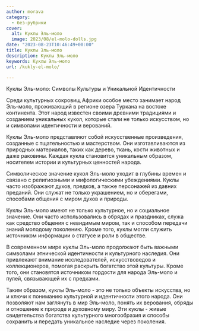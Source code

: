 ```yaml
---
author: morava
category:
  - без-рубрики
cover:
  alt: Куклы Эль-моло
  image: 2023/08/el-molo-dolls.jpg
date: "2023-08-23T10:46:49+00:00"
title: Куклы Эль-моло
description: Куклы Эль-моло
keywords: Куклы Эль-моло
url: /kukly-el-molo/

---
```

Куклы Эль-моло: Символы Культуры и Уникальной Идентичности

Среди культурных сокровищ Африки особое место занимает народ Эль-моло, проживающий в регионе озера Туркана на востоке континента. Этот народ известен своими древними традициями и созданием уникальных кукол, которые стали не только искусством, но и символами идентичности и верований.

Куклы Эль-моло представляют собой искусственные произведения, созданные с тщательностью и мастерством. Они изготавливаются из природных материалов, таких как дерево, ткань, кости животных и даже раковины. Каждая кукла становится уникальным образом, носителем истории и культурных ценностей народа.

Символическое значение кукол Эль-моло уходит в глубины времен и связано с религиозными и мифологическими убеждениями. Куклы часто изображают духов, предков, а также персонажей из давних преданий. Они служат не только украшением, но и оберегами, способами общения с миром духов и природы.

Куклы Эль-моло имеют не только культурное, но и социальное значение. Они часто использовались в обрядах и праздниках, служа как средство общения с невидимым миром, так и способом передачи знаний молодому поколению. Кроме того, куклы могли служить источником информации о статусе и роли в обществе.

В современном мире куклы Эль-моло продолжают быть важными символами этнической идентичности и культурного наследия. Они привлекают внимание исследователей, искусствоведов и коллекционеров, помогая раскрыть богатство этой культуры. Кроме того, они становятся источником гордости для народа Эль-моло и пулей, связывающей их с предками.

Таким образом, куклы Эль\-моло \- это не только объекты искусства, но и ключи к пониманию культурной и идентичности этого народа. Они позволяют нам заглянуть в мир Эль\-моло, понять их верования, обряды и отношение к природе и духовному миру. Эти куклы \- живые свидетельства богатства культурного многообразия и способы сохранить и передать уникальное наследие через поколения.

